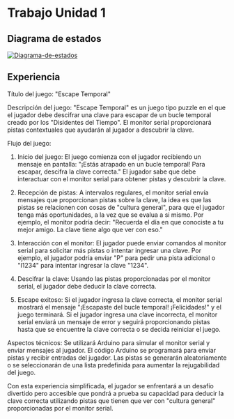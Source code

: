 # Trabajo Unidad 1
## Diagrama de estados
<a href="https://imgbb.com/"><img src="https://i.ibb.co/5Wqhbsn/Diagrama-de-estados.png" alt="Diagrama-de-estados" border="0"></a>

## Experiencia

Título del juego: "Escape Temporal"

Descripción del juego:
"Escape Temporal" es un juego tipo puzzle en el que el jugador debe descifrar una clave para escapar de un bucle temporal creado por los "Disidentes del Tiempo". El monitor serial proporcionará pistas contextuales que ayudarán al jugador a descubrir la clave.


Flujo del juego:

1. Inicio del juego:
El juego comienza con el jugador recibiendo un mensaje en pantalla: "¡Estás atrapado en un bucle temporal! Para escapar, descifra la clave correcta."
El jugador sabe que debe interactuar con el monitor serial para obtener pistas y descubrir la clave.

2. Recepción de pistas:
A intervalos regulares, el monitor serial envía mensajes que proporcionan pistas sobre la clave, la idea es que las pistas se relacionen con cosas de "cultura general", para que el jugador tenga más oportunidades, a la vez que se evalua a si mismo.
Por ejemplo, el monitor podría decir: "Recuerda el día en que conociste a tu mejor amigo. La clave tiene algo que ver con eso."


3. Interacción con el monitor:
El jugador puede enviar comandos al monitor serial para solicitar más pistas o intentar ingresar una clave.
Por ejemplo, el jugador podría enviar "P" para pedir una pista adicional o "I1234" para intentar ingresar la clave "1234".

4. Descifrar la clave:
Usando las pistas proporcionadas por el monitor serial, el jugador debe deducir la clave correcta.

5. Escape exitoso:
Si el jugador ingresa la clave correcta, el monitor serial mostrará el mensaje "¡Escapaste del bucle temporal! ¡Felicidades!" y el juego terminará.
Si el jugador ingresa una clave incorrecta, el monitor serial enviará un mensaje de error y seguirá proporcionando pistas hasta que se encuentre la clave correcta o se decida reiniciar el juego.

Aspectos técnicos:
Se utilizará Arduino para simular el monitor serial y enviar mensajes al jugador.
El código Arduino se programará para enviar pistas y recibir entradas del jugador.
Las pistas se generarán aleatoriamente o se seleccionarán de una lista predefinida para aumentar la rejugabilidad del juego.

Con esta experiencia simplificada, el jugador se enfrentará a un desafío divertido pero accesible que pondrá a prueba su capacidad para deducir la clave correcta utilizando pistas que tienen que ver con "cultura general" proporcionadas por el monitor serial.
